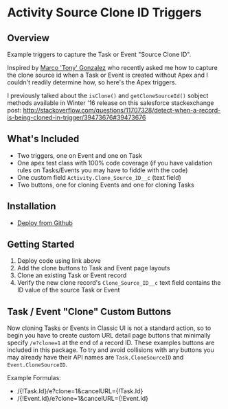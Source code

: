 Activity Source Clone ID Triggers
=================================

Overview
--------

Example triggers to capture the Task or Event "Source Clone ID".

Inspired by [Marco 'Tony' Gonzalez](https://success.salesforce.com/_ui/core/userprofile/UserProfilePage?u=0053000000A639I&tab=sfdc.ProfilePlatformFeed) who recently asked me how to capture the clone source id when a Task or Event is created without Apex and I couldn't readily determine how, so here's the Apex triggers.

I previously talked about the `isClone()` and `getCloneSourceId()` sobject methods available in Winter '16 release on this salesforce stackexchange post: http://stackoverflow.com/questions/11707328/detect-when-a-record-is-being-cloned-in-trigger/39473676#39473676


What's Included
---------------

* Two triggers, one on Event and one on Task
* One apex test class with 100% code coverage (if you have validation rules on Tasks/Events you may have to fiddle with the code)
* One custom field `Activity.Clone_Source_ID__c` (text field)
* Two buttons, one for cloning Events and one for cloning Tasks


Installation
----------------------

* [Deploy from Github](https://githubsfdeploy.herokuapp.com)


Getting Started
---------------

1. Deploy code using link above
2. Add the clone buttons to Task and Event page layouts
3. Clone an existing Task or Event record
4. Verify the new clone record's `Clone_Source_ID__c` text field contains the ID value of the source Task or Event


Task / Event "Clone" Custom Buttons
-----------------------------------

Now cloning Tasks or Events in Classic UI is not a standard action, so to begin you have to create custom URL detail page buttons that minimally specify `/e?clone=1` at the end of a record ID. These examples buttons are included in this package. To try and avoid collisions with any buttons you may already have their API names are `Task.CloneSourceID` and `Event.CloneSourceID`.

Example Formulas:

* /{!Task.Id}/e?clone=1&cancelURL={!Task.Id}
* /{!Event.Id}/e?clone=1&cancelURL={!Event.Id}

